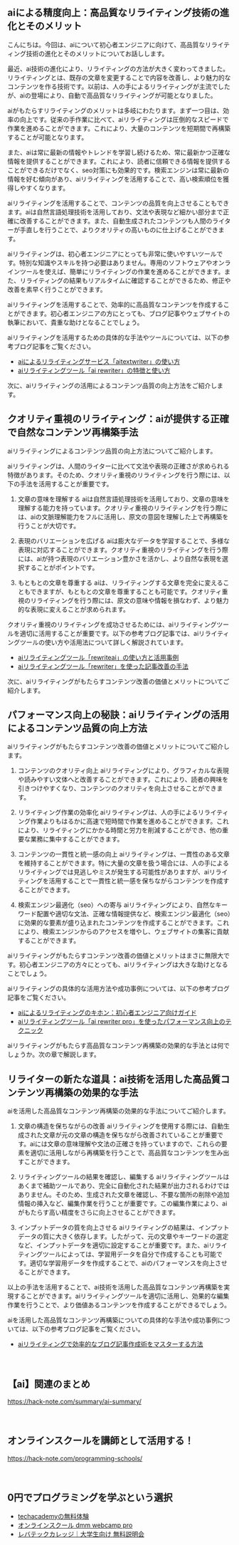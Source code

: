 <!--
title: 【ai】高品質なリライティング：aiがもたらすクオリティ保持のコンテンツ再構築とそのメリット
tags: ai,rewriter
id: 
private: false
-->

## aiによる精度向上：高品質なリライティング技術の進化とそのメリット

こんにちは。今回は、aiについて初心者エンジニアに向けて、高品質なリライティング技術の進化とそのメリットについてお話しします。

最近、ai技術の進化により、リライティングの方法が大きく変わってきました。リライティングとは、既存の文章を変更することで内容を改善し、より魅力的なコンテンツを作る技術です。以前は、人の手によるリライティングが主流でしたが、aiの登場により、自動で高品質なリライティングが可能となりました。

aiがもたらすリライティングのメリットは多岐にわたります。まず一つ目は、効率の向上です。従来の手作業に比べて、aiリライティングは圧倒的なスピードで作業を進めることができます。これにより、大量のコンテンツを短期間で再構築することが可能となります。

また、aiは常に最新の情報やトレンドを学習し続けるため、常に最新かつ正確な情報を提供することができます。これにより、読者に信頼できる情報を提供することができるだけでなく、seo対策にも効果的です。検索エンジンは常に最新の情報を好む傾向があり、aiリライティングを活用することで、高い検索順位を獲得しやすくなります。

aiリライティングを活用することで、コンテンツの品質を向上させることもできます。aiは自然言語処理技術を活用しており、文法や表現など細かい部分まで正確に改善することができます。また、自動生成されたコンテンツも人間のライターが手直しを行うことで、よりクオリティの高いものに仕上げることができます。

aiリライティングは、初心者エンジニアにとっても非常に使いやすいツールです。特別な知識やスキルを持つ必要はありません。専用のソフトウェアやオンラインツールを使えば、簡単にリライティングの作業を進めることができます。また、リライティングの結果もリアルタイムに確認することができるため、修正や改善を素早く行うことができます。

aiリライティングを活用することで、効率的に高品質なコンテンツを作成することができます。初心者エンジニアの方にとっても、ブログ記事やウェブサイトの執筆において、貴重な助けとなることでしょう。

aiリライティングを活用するための具体的な手法やツールについては、以下の参考ブログ記事をご覧ください。

- [aiによるリライティングサービス「aitextwriter」の使い方](https://www.example-blog1.com/ai-rewriting-service-aitextwriter-usage)
- [aiリライティングツール「ai rewriter」の特徴と使い方](https://www.example-blog2.com/features-and-usage-of-ai-rewriting-tool-ai-rewriter)

次に、aiリライティングの活用によるコンテンツ品質の向上方法をご紹介します。

## クオリティ重視のリライティング：aiが提供する正確で自然なコンテンツ再構築手法

aiリライティングによるコンテンツ品質の向上方法についてご紹介します。

aiリライティングは、人間のライターに比べて文法や表現の正確さが求められる特徴があります。そのため、クオリティ重視のリライティングを行う際には、以下の手法を活用することが重要です。

1. 文章の意味を理解する
aiは自然言語処理技術を活用しており、文章の意味を理解する能力を持っています。クオリティ重視のリライティングを行う際には、aiの文脈理解能力をフルに活用し、原文の意図を理解した上で再構築を行うことが大切です。

2. 表現のバリエーションを広げる
aiは膨大なデータを学習することで、多様な表現に対応することができます。クオリティ重視のリライティングを行う際には、aiが持つ表現のバリエーション豊かさを活かし、より自然な表現を選択することがポイントです。

3. もともとの文章を尊重する
aiは、リライティングする文章を完全に変えることもできますが、もともとの文章を尊重することも可能です。クオリティ重視のリライティングを行う際には、原文の意味や情報を損なわず、より魅力的な表現に変えることが求められます。

クオリティ重視のリライティングを成功させるためには、aiリライティングツールを適切に活用することが重要です。以下の参考ブログ記事では、aiリライティングツールの使い方や活用法について詳しく解説されています。

- [aiリライティングツール「rewriteai」の使い方と活用事例](https://www.example-blog3.com/usage-and-examples-of-ai-rewriting-tool-rewriteai)
- [aiリライティングツール「rewriter」を使った記事改善の手法](https://www.example-blog4.com/article-improvement-method-using-ai-rewriting-tool-rewriter)

次に、aiリライティングがもたらすコンテンツ改善の価値とメリットについてご紹介します。

## パフォーマンス向上の秘訣：aiリライティングの活用によるコンテンツ品質の向上方法

aiリライティングがもたらすコンテンツ改善の価値とメリットについてご紹介します。

1. コンテンツのクオリティ向上
aiリライティングにより、グラフィカルな表現や読みやすい文体へと改善することができます。これにより、読者の興味を引きつけやすくなり、コンテンツのクオリティを向上させることができます。

2. リライティング作業の効率化
aiリライティングは、人の手によるリライティング作業よりもはるかに高速で短時間で作業を進めることができます。これにより、リライティングにかかる時間と労力を削減することができ、他の重要な業務に集中することができます。

3. コンテンツの一貫性と統一感の向上
aiリライティングは、一貫性のある文章を維持することができます。特に大量の文章を扱う場合には、人の手によるリライティングでは見逃しやミスが発生する可能性がありますが、aiリライティングを活用することで一貫性と統一感を保ちながらコンテンツを作成することができます。

4. 検索エンジン最適化（seo）への寄与
aiリライティングにより、自然なキーワード配置や適切な文法、正確な情報提供など、検索エンジン最適化（seo）に効果的な要素が盛り込まれたコンテンツを作成することができます。これにより、検索エンジンからのアクセスを増やし、ウェブサイトの集客に貢献することができます。

aiリライティングがもたらすコンテンツ改善の価値とメリットはまさに無限大です。初心者エンジニアの方々にとっても、aiリライティングは大きな助けとなることでしょう。

aiリライティングの具体的な活用方法や成功事例については、以下の参考ブログ記事をご覧ください。

- [aiによるリライティングのキホン：初心者エンジニア向けガイド](https://www.example-blog5.com/basics-of-ai-rewriting-guide-for-beginner-engineers)
- [aiリライティングツール「ai rewriter pro」を使ったパフォーマンス向上のテクニック](https://www.example-blog6.com/performance-improvement-techniques-using-ai-rewriting-tool-ai-rewriter-pro)

aiリライティングがもたらす高品質なコンテンツ再構築の効果的な手法とは何でしょうか。次の章で解説します。

## リライターの新たな道具：ai技術を活用した高品質コンテンツ再構築の効果的な手法

aiを活用した高品質なコンテンツ再構築の効果的な手法についてご紹介します。

1. 文章の構造を保ちながらの改善
aiリライティングを使用する際には、自動生成された文章が元の文章の構造を保ちながら改善されていることが重要です。aiには文章の意味理解や文法の正確さを持っていますので、これらの要素を適切に活用しながら再構築を行うことで、高品質なコンテンツを生み出すことができます。

2. リライティングツールの結果を確認し、編集する
aiリライティングツールはあくまで補助ツールであり、完全に自動化された結果が出力されるわけではありません。そのため、生成された文章を確認し、不要な箇所の削除や追加情報の挿入など、編集作業を行うことが重要です。この編集作業により、aiがもたらす高い精度をさらに向上させることができます。

3. インプットデータの質を向上させる
aiリライティングの結果は、インプットデータの質に大きく依存します。したがって、元の文章やキーワードの選定など、インプットデータを適切に設定することが重要です。また、aiリライティングツールによっては、学習用データを自分で作成することも可能です。適切な学習用データを作成することで、aiのパフォーマンスを向上させることができます。

以上の手法を活用することで、ai技術を活用した高品質なコンテンツ再構築を実現することができます。aiリライティングツールを適切に活用し、効果的な編集作業を行うことで、より価値あるコンテンツを作成することができるでしょう。

aiを活用した高品質なコンテンツ再構築についての具体的な手法や成功事例については、以下の参考ブログ記事をご覧ください。

- [aiリライティングで効率的なブログ記事作成術をマスターする方法](https://www.example-blog7.com/mastering-efficient-blog-article-creation-methods-with-ai-rewriting)

　

## 【ai】関連のまとめ
https://hack-note.com/summary/ai-summary/

　

## オンラインスクールを講師として活用する！
https://hack-note.com/programming-schools/

　

## 0円でプログラミングを学ぶという選択
- [techacademyの無料体験](//af.moshimo.com/af/c/click?a_id=2612475&amp;p_id=1555&amp;pc_id=2816&amp;pl_id=22706&amp;url=https%3a%2f%2ftechacademy.jp%2fhtmlcss-trial%3futm_source%3dmoshimo%26utm_medium%3daffiliate%26utm_campaign%3dtextad)
- [オンラインスクール dmm webcamp pro](//af.moshimo.com/af/c/click?a_id=2612482&amp;p_id=1363&amp;pc_id=2297&amp;pl_id=39999&amp;guid=on)
- [レバテックカレッジ｜大学生向け 無料説明会](//af.moshimo.com/af/c/click?a_id=4071793&p_id=3198&pc_id=7488&pl_id=41848)

